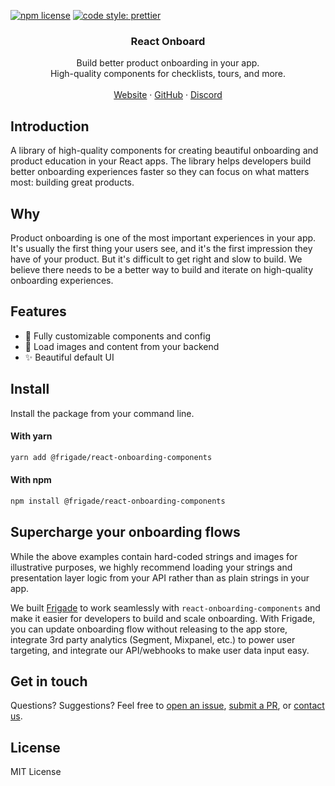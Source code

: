 [![npm license](https://img.shields.io/npm/l/@frigade/react-onboarding-components)](https://www.npmjs.com/package/@frigade/react-onboarding-components)
[![code style: prettier](https://img.shields.io/badge/code_style-prettier-ff69b4.svg)](https://github.com/prettier/prettier)

<H3 align="center"><strong>React Onboard</strong></H3>
<div align="center">Build better product onboarding in your app.<br />High-quality components for checklists, tours, and more.</div>
<br />
<div align="center">
<a href="https://frigade.com">Website</a> 
<span> · </span>
<a href="https://github.com/FrigadeHQ">GitHub</a> 
<span> · </span>
<a href="https://discord.gg/3fujYupY">Discord</a>
</div>

## Introduction

A library of high-quality components for creating beautiful onboarding and product education in your React apps.
The library helps developers build better onboarding experiences faster so they can focus on what matters most: building great products.

## Why

Product onboarding is one of the most important experiences in your app. It's usually the first thing your users see, and it's the first impression they have of your product.
But it's difficult to get right and slow to build. We believe there needs to be a better way to build and iterate on high-quality onboarding experiences.

## Features

- 🎨 Fully customizable components and config
- 🔧 Load images and content from your backend
- ✨ Beautiful default UI

## Install

Install the package from your command line.

#### With yarn

```bash
yarn add @frigade/react-onboarding-components
```

#### With npm

```bash
npm install @frigade/react-onboarding-components
```

## Supercharge your onboarding flows
While the above examples contain hard-coded strings and images for illustrative purposes, we highly recommend loading your strings and presentation
layer logic from your API rather than as plain strings in your app.

We built [Frigade](https://frigade.com/) to work seamlessly with `react-onboarding-components` and make it easier for developers to build and scale onboarding. 
With Frigade, you can update onboarding flow without releasing to the app store, integrate 3rd party analytics (Segment, Mixpanel, etc.) to power user targeting, and integrate our API/webhooks to make user data input easy.

## Get in touch
Questions? Suggestions? Feel free to [open an issue](https://github.com/FrigadeHQ/react-onboarding-components/issues), [submit a PR](https://github.com/FrigadeHQ/react-onboarding-components/pulls), or [contact us](https://frigade.com).

## License

MIT License
